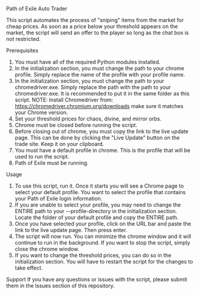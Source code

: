 Path of Exile Auto Trader

This script automates the process of "sniping" items from the market for cheap prices. As soon as a price below your threshold appears on the market, the script will send an offer to the player so long as the chat box is not restricted.

Prerequisites
1. You must have all of the required Python modules installed.
2. In the initialization section, you must change the path to your chrome profile. Simply replace the name of the profile with your profile name.
3. In the initialization section, you must change the path to your chromedriver.exe. Simply replace the path with the path to your chromedriver.exe. It is recommended to put it in the same folder as this script. NOTE: Install Chromedriver from: https://chromedriver.chromium.org/downloads make sure it matches your Chrome version.
4. Set your threshold prices for chaos, divine, and mirror orbs.
5. Chrome must be closed before running the script.
6. Before closing out of chrome, you must copy the link to the live update page. This can be done by clicking the "Live Update" button on the trade site. Keep it on your clipboard.
7. You must have a default profile in chrome. This is the profile that will be used to run the script.
8. Path of Exile must be running.

Usage
1. To use this script, run it. Once it starts you will see a Chrome page to select your default profile. You want to select the profile that contains your Path of Exile login information.
2. If you are unable to select your profile, you may need to change the ENTIRE path to your --profile-directory in the initialization section. Locate the folder of your default profile and copy the ENTIRE path.
3. Once you have selected your profile, click on the URL bar and paste the link to the live update page. Then press enter.
4. The script will now run. You can minimize the chrome window and it will continue to run in the background. If you want to stop the script, simply close the chrome window.
5. If you want to change the threshold prices, you can do so in the initialization section. You will have to restart the script for the changes to take effect.

Support
If you have any questions or issues with the script, please submit them in the Issues section of this repository.
